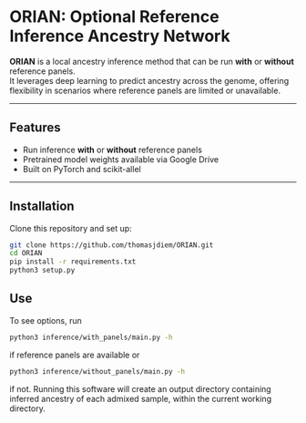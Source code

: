 # ORIAN: Optional Reference Inference Ancestry Network

**ORIAN** is a local ancestry inference method that can be run **with** or **without** reference panels.  
It leverages deep learning to predict ancestry across the genome, offering flexibility in scenarios where reference panels are limited or unavailable.

---

## Features
- Run inference **with** or **without** reference panels
- Pretrained model weights available via Google Drive
- Built on PyTorch and scikit-allel

---

## Installation

Clone this repository and set up:

```bash
git clone https://github.com/thomasjdiem/ORIAN.git
cd ORIAN
pip install -r requirements.txt
python3 setup.py
```

## Use 

To see options, run 
```bash
python3 inference/with_panels/main.py -h
```
if reference panels are available or
```bash
python3 inference/without_panels/main.py -h
```
if not. Running this software will create an output directory containing inferred ancestry of each admixed sample, within the current working directory.


